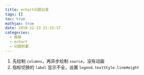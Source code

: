 ```yaml
---
title: echart问题记录
tags: []
toc: true
mathjax: true
date: 2019-12-23 21:15:17
categories:
  - 框架
  - echart
  - 问题积累
---
```


1. 先绘制 `columns`，再异步绘制 `source`，没有动画
2. 指标切换的 `label` 显示不全，设置 `legend.textStyle.lineHeight`
